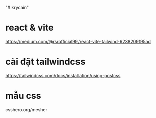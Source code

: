 "# krycain"

# react & vite

https://medium.com/@rsrofficial99/react-vite-tailwind-6238209f95ad

# cài đặt tailwindcss

https://tailwindcss.com/docs/installation/using-postcss

# mẫu css

csshero.org/mesher

